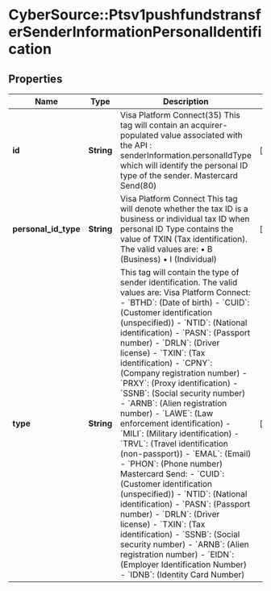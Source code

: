 # CyberSource::Ptsv1pushfundstransferSenderInformationPersonalIdentification

## Properties
Name | Type | Description | Notes
------------ | ------------- | ------------- | -------------
**id** | **String** | Visa Platform Connect(35) This tag will contain an acquirer-populated value associated with the API : senderInformation.personalIdType which will identify the personal ID type of the sender.  Mastercard Send(80)  | [optional] 
**personal_id_type** | **String** | Visa Platform Connect This tag will denote whether the tax ID is a business or individual tax ID when personal ID Type contains the value of TXIN (Tax identification).  The valid values are: • B (Business) • I (Individual)  | [optional] 
**type** | **String** | This tag will contain the type of sender identification. The valid values are:  Visa Platform Connect: - &#x60;BTHD&#x60;: (Date of birth) - &#x60;CUID&#x60;: (Customer identification (unspecified)) - &#x60;NTID&#x60;: (National identification) - &#x60;PASN&#x60;: (Passport number) - &#x60;DRLN&#x60;: (Driver license) - &#x60;TXIN&#x60;: (Tax identification) - &#x60;CPNY&#x60;: (Company registration number) - &#x60;PRXY&#x60;: (Proxy identification) - &#x60;SSNB&#x60;: (Social security number) - &#x60;ARNB&#x60;: (Alien registration number) - &#x60;LAWE&#x60;: (Law enforcement identification) - &#x60;MILI&#x60;: (Military identification) - &#x60;TRVL&#x60;: (Travel identification (non-passport)) - &#x60;EMAL&#x60;: (Email) - &#x60;PHON&#x60;: (Phone number)  Mastercard Send: - &#x60;CUID&#x60;: (Customer identification (unspecified)) - &#x60;NTID&#x60;: (National identification) - &#x60;PASN&#x60;: (Passport number) - &#x60;DRLN&#x60;: (Driver license) - &#x60;TXIN&#x60;: (Tax identification) - &#x60;SSNB&#x60;: (Social security number) - &#x60;ARNB&#x60;: (Alien registration number) - &#x60;EIDN&#x60;: (Employer Identification Number) - &#x60;IDNB&#x60;: (Identity Card Number)  | [optional] 


